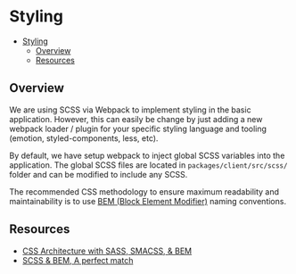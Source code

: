# Styling

- [Styling](#styling)
  - [Overview](#overview)
  - [Resources](#resources)

## Overview

We are using SCSS via Webpack to implement styling in the basic application. However, this can easily be change by just adding a new webpack loader / plugin for your specific styling language and tooling (emotion, styled-components, less, etc).

By default, we have setup webpack to inject global SCSS variables into the application. The global SCSS files are located in `packages/client/src/scss/` folder and can be modified to include any SCSS.

The recommended CSS methodology to ensure maximum readability and maintainability is to use [BEM (Block Element Modifier)](http://getbem.com/) naming conventions.

## Resources

- [CSS Architecture with SASS, SMACSS, & BEM](https://itnext.io/css-architecture-with-sass-smacss-and-bem-cc618392c148)
- [SCSS & BEM, A perfect match](https://andrew-barnes.medium.com/bem-and-sass-a-perfect-match-5e48d9bc3894)
